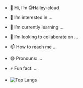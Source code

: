 - 👋 Hi, I’m @Hailey-cloud
- 👀 I’m interested in ...
- 🌱 I’m currently learning ...
- 💞️ I’m looking to collaborate on ...
- 📫 How to reach me ...
- 😄 Pronouns: ...
- ⚡ Fun fact: ...

- ![Top Langs](https://github-readme-stats.vercel.app/api/top-langs/?username=iijima-naoya-45b&layout=compact&theme=tokyonight)


<!---
Hailey-cloud/Hailey-cloud is a ✨ special ✨ repository because its `README.md` (this file) appears on your GitHub profile.
You can click the Preview link to take a look at your changes.
--->
